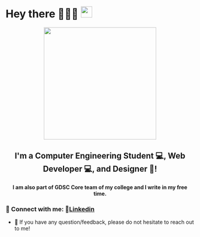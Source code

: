 <h1>
  Hey there 🙋🏽‍♀️
  <img src="https://media.giphy.com/media/hvRJCLFzcasrR4ia7z/giphy.gif" width="30px"/>
</h1>
<div id="header" align="center">
  <img src="https://media.giphy.com/media/paTz7UZbPfTZFRYnnB/giphy.gif" width="300"/>
</div>

<h2 align="center">
I'm a Computer Engineering Student 💻, Web Developer 💻, and Designer 🎨!
</h2> 

<h4 align="center">
I am also part of GDSC Core team of my college and I write in my free time.
  </h4>
  
### 🤝 Connect with me:  🔗<a href="https://www.linkedin.com/in/ira-mane/">Linkedin</a>

- 💬 If you have any question/feedback, please do not hesitate to reach out to me!


